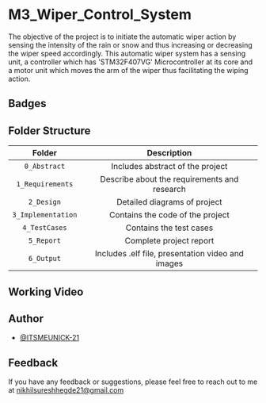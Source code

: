 # M3_Wiper_Control_System

The objective of the project is to initiate the automatic wiper action by sensing the intensity of the rain or snow and thus increasing or decreasing the wiper speed accordingly. This automatic wiper system has a sensing unit, a controller which has 'STM32F407VG' Microcontroller at its core and a motor unit which moves the arm of the wiper thus facilitating the wiping action.

## Badges

## Folder Structure
|Folder|Description|
|:--:|:--:|
|`0_Abstract`| Includes abstract of the project|
|`1_Requirements`| Describe about the requirements and research|
|`2_Design`| Detailed diagrams of project|
|`3_Implementation`| Contains the code of the project|
|`4_TestCases`| Contains the test cases|
|`5_Report`| Complete project report|
|`6_Output`| Includes .elf file, presentation video and images|

## Working Video

## Author

- [@ITSMEUNICK-21](https://www.github.com/ITSMEUNICK-21)

## Feedback

If you have any feedback or suggestions, please feel free to reach out to me at nikhilsureshhegde21@gmail.com
